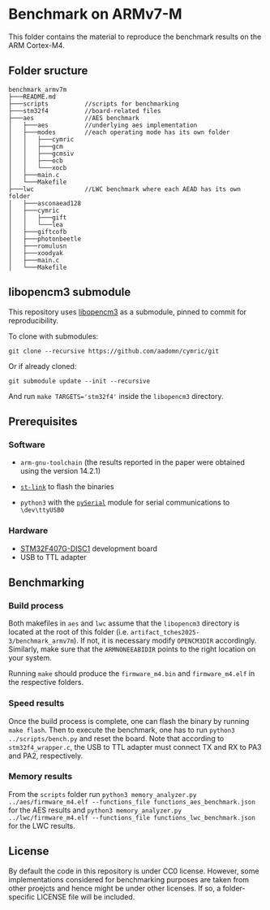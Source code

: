 # Benchmark on ARMv7-M
This folder contains the material to reproduce the benchmark results on the ARM Cortex-M4.

## Folder sructure
```
benchmark_armv7m
├───README.md
├───scripts          //scripts for benchmarking
├───stm32f4          //board-related files
├───aes              //AES benchmark
│   ├───aes          //underlying aes implementation
│   ├───modes        //each operating mode has its own folder
│   │   ├───cymric
│   │   ├───gcm
│   │   ├───gcmsiv
│   │   ├───ocb
│   │   └───xocb
│   ├───main.c
│   └───Makefile
├───lwc              //LWC benchmark where each AEAD has its own folder
│   ├───asconaead128
│   ├───cymric
│   │   ├───gift
│   │   └───lea
│   ├───giftcofb
│   ├───photonbeetle
│   ├───romulusn
│   ├───xoodyak
│   ├───main.c
│   └───Makefile
```

## libopencm3 submodule
This repository uses [libopencm3](https://github.com/libopencm3/libopencm3) as a submodule, pinned to commit for reproducibility.

To clone with submodules:
```
git clone --recursive https://github.com/aadomn/cymric/git
```

Or if already cloned:
```
git submodule update --init --recursive
```

And run `make TARGETS='stm32f4'` inside the `libopencm3` directory.

## Prerequisites
### Software
- `arm-gnu-toolchain` (the results reported in the paper were obtained using the version 14.2.1)

- [`st-link`](https://github.com/stlink-org/stlink) to flash the binaries

- `python3` with the [`pySerial`](https://pypi.org/project/pyserial/) module for serial communications to `\dev\ttyUSB0`
### Hardware
- [STM32F407G-DISC1](https://www.st.com/en/evaluation-tools/stm32f4discovery.html) development board
- USB to TTL adapter

## Benchmarking
### Build process
Both makefiles in `aes` and `lwc` assume that the `libopencm3` directory is located at the root of this folder (i.e. `artifact_tches2025-3/benchmark_armv7m`).
If not, it is necessary modify `OPENCM3DIR` accordingly.
Similarly, make sure that the `ARMNONEEABIDIR` points to the right location on your system.

Running `make` should produce the `firmware_m4.bin` and `firmware_m4.elf` in the respective folders.

### Speed results
Once the build process is complete, one can flash the binary by running `make flash`.
Then to execute the benchmark, one has to run `python3 ../scripts/bench.py` and reset the board.
Note that according to `stm32f4_wrapper.c`, the USB to TTL adapter must connect TX and RX to PA3 and PA2, respectively.

### Memory results
From the `scripts` folder run
`python3 memory_analyzer.py ../aes/firmware_m4.elf --functions_file functions_aes_benchmark.json`
for the AES results and
`python3 memory_analyzer.py ../lwc/firmware_m4.elf --functions_file functions_lwc_benchmark.json`
for the LWC results.

## License
By default the code in this repository is under CC0 license. However, some implementations considered for benchmarking purposes are taken from other proejcts and hence might be under other licenses. If so, a folder-specific LICENSE file will be included.
